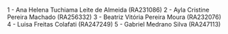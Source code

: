 1 - Ana Helena Tuchiama Leite de Almeida (RA231086)
2 - Ayla Cristine Pereira Machado (RA256332)
3 - Beatriz Vitória Pereira Moura (RA232076)
4 - Luisa Freitas Colafati (RA247249)
5 - Gabriel Medrano Silva (RA247113)
